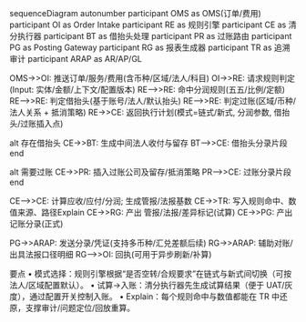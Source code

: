 sequenceDiagram
  autonumber
  participant OMS as OMS(订单/费用)
  participant OI as Order Intake
  participant RE as 规则引擎
  participant CE as 清分执行器
  participant BT as 借抬头处理
  participant PR as 过账路由
  participant PG as Posting Gateway
  participant RG as 报表生成器
  participant TR as 追溯审计
  participant ARAP as AR/AP/GL

  OMS->>OI: 推送订单/服务/费用(含币种/区域/法人/科目)
  OI->>RE: 请求规则判定(Input: 实体/金额/上下文/配置版本)
  RE-->>RE: 命中分润规则(五五/比例/定额)
  RE-->>RE: 判定借抬头(基于账号/法人/默认抬头)
  RE-->>RE: 判定过账(区域/币种/法人关系 + 抵消策略)
  RE->>CE: 返回执行计划(模式=链式/新式, 分润参数, 借抬头/过账插入点)

  alt 存在借抬头
    CE->>BT: 生成中间法人收付与留存
    BT-->>CE: 借抬头分录片段
  end

  alt 需要过账
    CE->>PR: 插入过账公司及留存/抵消策略
    PR-->>CE: 过账分录片段
  end

  CE-->>CE: 计算应收/应付/分润; 生成管报/法报基数
  CE->>TR: 写入规则命中、数值来源、路径Explain
  CE->>RG: 产出 管报/法报/差异标记(试算)
  CE->>PG: 产出 记账分录(正式)

  PG->>ARAP: 发送分录/凭证(支持多币种/汇兑差额后续)
  RG->>ARAP: 辅助对账/出具法报口径明细
  RG-->>OI: 回执(可用于异步刷新/补算)

  要点
	•	模式选择：规则引擎根据“是否空转/合规要求”在链式与新式间切换（可按法人/区域配置默认）。
	•	试算→入账：清分执行器先生成试算结果（便于 UAT/灰度），通过配置开关控制入账。
	•	Explain：每个规则命中与数值都能在 TR 中还原，支撑审计/问题定位/回放重算。